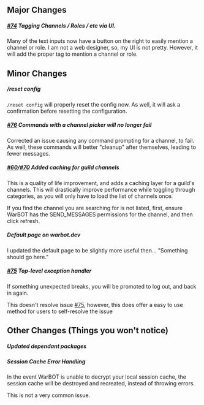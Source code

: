## Major Changes

##### [#74](https://github.com/XtremeOwnage/WarBot/issues/74) Tagging Channels / Roles / etc via UI.

Many of the text inputs now have a button on the right to easily mention a channel or role. I am not a web designer, so, my UI is not pretty. However, it will add the proper tag to mention a channel or role.

## Minor Changes

##### /reset config

`/reset config` will properly reset the config now. As well, it will ask a confirmation before resetting the configuration.

##### [#76](https://github.com/XtremeOwnage/WarBot/issues/76) Commands with a channel picker will no longer fail

Corrected an issue causing any command prompting for a channel, to fail. As well, these commands will better "cleanup" after themselves, leading to fewer messages.


##### [#60](https://github.com/XtremeOwnage/WarBot/issues/60)/[#70](https://github.com/XtremeOwnage/WarBot/issues/70) Added caching for guild channels

This is a quality of life improvement, and adds a caching layer for a guild's channels. This will drastically improve performance while toggling through categories, as you will only have to load the list of channels once.

If you find the channel you are searching for is not listed, first, ensure WarBOT has the SEND_MESSAGES permissions for the channel, and then click refresh.

##### Default page on warbot.dev

I updated the default page to be slightly more useful then... "Something should go here."

##### [#75](https://github.com/XtremeOwnage/WarBot/issues/75) Top-level exception handler

If something unexpected breaks, you will be promoted to log out, and back in again.

This doesn't resolve issue [#75](https://github.com/XtremeOwnage/WarBot/issues/75), however, this does offer a easy to use method for users to self-resolve the issue



## Other Changes (Things you won't notice)

##### Updated dependant packages

##### Session Cache Error Handling

In the event WarBOT is unable to decrypt your local session cache, the session cache will be destroyed and recreated, instead of throwing errors.

This is not a very common issue.